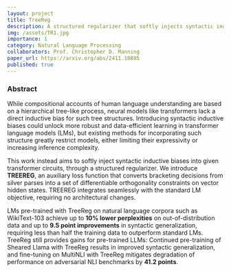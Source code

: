 ```yaml
---
layout: project
title: TreeReg
description: A structured regularizer that softly injects syntactic inductive biases into transformer circuits for improved language modeling
img: /assets/TR1.jpg
importance: 1
category: Natural Language Processing
collaborators: Prof. Christopher D. Manning
paper_url: https://arxiv.org/abs/2411.18885
published: true
---
```


### Abstract

While compositional accounts of human language understanding are based on a hierarchical tree-like process, neural models like transformers lack a direct inductive bias for such tree structures. Introducing syntactic inductive biases could unlock more robust and data-efficient learning in transformer language models (LMs), but existing methods for incorporating such structure greatly restrict models, either limiting their expressivity or increasing inference complexity. 

This work instead aims to softly inject syntactic inductive biases into given transformer circuits, through a structured regularizer. We introduce **TREEREG**, an auxiliary loss function that converts bracketing decisions from silver parses into a set of differentiable orthogonality constraints on vector hidden states. TREEREG integrates seamlessly with the standard LM objective, requiring no architectural changes. 

LMs pre-trained with TreeReg on natural language corpora such as WikiText-103 achieve up to **10% lower perplexities** on out-of-distribution data and up to **9.5 point improvements** in syntactic generalization, requiring less than half the training data to outperform standard LMs. TreeReg still provides gains for pre-trained LLMs: Continued pre-training of Sheared Llama with TreeReg results in improved syntactic generalization, and fine-tuning on MultiNLI with TreeReg mitigates degradation of performance on adversarial NLI benchmarks by **41.2 points**.
